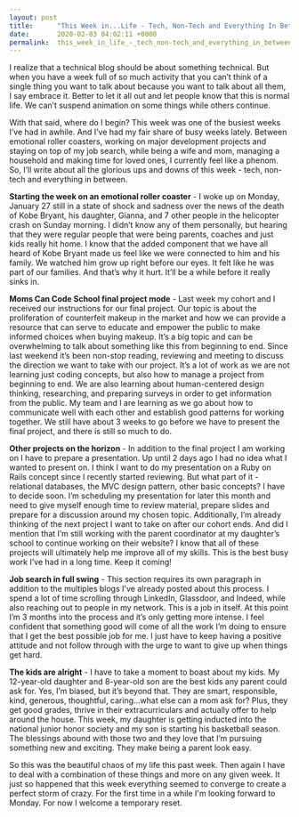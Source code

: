 ```yaml
---
layout: post
title:      "This Week in...Life - Tech, Non-Tech and Everything In Between"
date:       2020-02-03 04:02:11 +0000
permalink:  this_week_in_life_-_tech_non-tech_and_everything_in_between
---
```



I realize that a technical blog should be about something technical.  But when you have a week full of so much activity that you can’t think of a single thing you want to talk about because you want to talk about all them, I say embrace it.  Better to let it all out and let people know that this is normal life.  We can’t suspend animation on some things while others continue.  

With that said, where do I begin?  This week was one of the busiest weeks I’ve had in awhile.  And I’ve had my fair share of busy weeks lately.  Between emotional roller coasters, working on major development projects and staying on top of my job search, while being a wife and mom, managing a household and making time for loved ones, I currently feel like a phenom.  So, I’ll write about all the glorious ups and downs of this week - tech, non-tech and everything in between. 

**Starting the week on an emotional roller coaster** - I woke up on Monday, January 27 still in a state of shock and sadness over the news of the death of Kobe Bryant, his daughter, Gianna, and 7 other people in the helicopter crash on Sunday morning.  I didn’t know any of them personally, but hearing that they were regular people that were being parents, coaches and just kids really hit home.  I know that the added component that we have all heard of Kobe Bryant made us feel like we were connected to him and his family.  We watched him grow up right before our eyes.  It felt like he was part of our families.  And that’s why it hurt.  It’ll be a while before it really sinks in.

**Moms Can Code School final project mode** - Last week my cohort and I received our instructions for our final project.  Our topic is about the proliferation of counterfeit makeup in the market and how we can provide a resource that can serve to educate and empower the public to make informed choices when buying makeup.  It’s a big topic and can be overwhelming to talk about something like this from beginning to end.  Since last weekend it’s been non-stop reading, reviewing and meeting to discuss the direction we want to take with our project.  It’s a lot of work as we are not learning just coding concepts, but also how to manage a project from beginning to end.  We are also learning about human-centered design thinking, researching, and preparing surveys in order to get information from the public.  My team and I are learning as we go about how to communicate well with each other and establish good patterns for working together.  We still have about 3 weeks to go before we have to present the final project, and there is still so much to do.  

**Other projects on the horizon** - In addition to the final project I am working on I have to prepare a presentation.  Up until 2 days ago I had no idea what I wanted to present on.  I think I want to do my presentation on a Ruby on Rails concept since I recently started reviewing.  But what part of it - relational databases, the MVC design pattern, other basic concepts?  I have to decide soon.  I’m scheduling my presentation for later this month and need to give myself enough time to review material, prepare slides and prepare for a discussion around my chosen topic.  Additionally, I’m already thinking of the next project I want to take on after our cohort ends.  And did I mention that I’m still working with the parent coordinator at my daughter’s school to continue working on their website?  I know that all of these projects will ultimately help me improve all of my skills.  This is the best busy work I’ve had in a long time.  Keep it coming!  

**Job search in full swing** - This section requires its own paragraph in addition to the multiples blogs I've already posted about this process.  I spend a lot of time scrolling through LinkedIn, Glassdoor, and Indeed, while also reaching out to people in my network.  This is a job in itself.  At this point I’m 3 months into the process and it’s only getting more intense.  I feel confident that something good will come of all the work I’m doing to ensure that I get the best possible job for me.  I just have to keep having a positive attitude and not follow through with the urge to want to give up when things get hard.

**The kids are alright** - I have to take a moment to boast about my kids.  My 12-year-old daughter and 8-year-old son are the best kids any parent could ask for.  Yes, I’m biased, but it’s beyond that.  They are smart, responsible, kind, generous, thoughtful, caring...what else can a mom ask for?  Plus, they get good grades, thrive in their extracurriculars and actually offer to help around the house.  This week, my daughter is getting inducted into the national junior honor society and my son is starting his basketball season.  The blessings abound with those two and they love that I’m pursuing something new and exciting.  They make being a parent look easy.

So this was the beautiful chaos of my life this past week.  Then again I have to deal with a combination of these things and more on any given week.  It just so happened that this week everything seemed to converge to create a perfect storm of crazy.  For the first time in a while I'm looking forward to Monday.  For now I welcome a temporary reset.  

